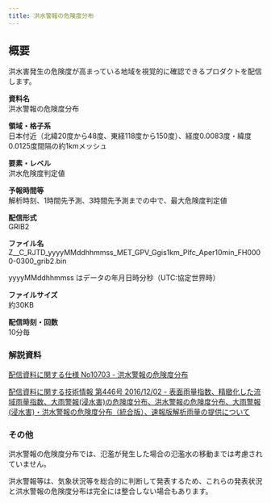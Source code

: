 ```yaml
---
title: 洪水警報の危険度分布
---
```


## 概要
洪水害発生の危険度が高まっている地域を視覚的に確認できるプロダクトを配信します。

**資料名** <br/>
洪水警報の危険度分布

**領域・格子系** <br/>
日本付近（北緯20度から48度、東経118度から150度）、経度0.0083度・緯度0.0125度間隔の約1kmメッシュ

**要素・レベル** <br/>
洪水危険度判定値

**予報時間等** <br/>
解析時刻、1時間先予測、3時間先予測までの中で、最大危険度判定値

**配信形式** <br/>
GRIB2

**ファイル名** <br/>
Z__C_RJTD_yyyyMMddhhmmss_MET_GPV_Ggis1km_Plfc_Aper10min_FH0000-0300_grib2.bin

yyyyMMddhhmmss はデータの年月日時分秒（UTC:協定世界時）

**ファイルサイズ** <br/>
約30KB

**配信時刻・回数** <br/>
10分毎

### 解説資料
[配信資料に関する仕様 No10703 - 洪水警報の危険度分布](https://www.data.jma.go.jp/suishin/shiyou/pdf/no10703)


[配信資料に関する技術情報 第446号 2016/12/02 - 表面雨量指数、精緻化した流域雨量指数、大雨警報(浸水害)の危険度分布、洪水警報の危険度分布、大雨警報(浸水害)・洪水警報の危険度分布（統合版）、速報版解析雨量の提供について](https://dmdata.jp/docs/jma/technical/446.pdf)

### その他

洪水警報の危険度分布では、氾濫が発生した場合の氾濫水の移動までは考慮されていません。

洪水警報等は、気象状況等を総合的に判断して発表するため、これらの発表状況と洪水警報の危険度分布は完全には整合しない場合もあります。
